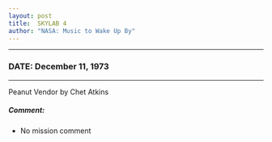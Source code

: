 ```yaml
---
layout: post
title:  SKYLAB 4
author: "NASA: Music to Wake Up By"
---
```


----
### DATE: December 11, 1973
----
Peanut Vendor by Chet Atkins

##### Comment:
* No mission comment
